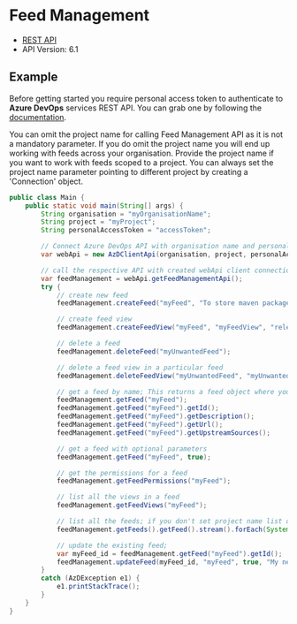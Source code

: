 # Feed Management

- [REST API](https://docs.microsoft.com/en-us/rest/api/azure/devops/artifacts/feed%20%20management?view=azure-devops-rest-6.1)
- API Version: 6.1

## Example

Before getting started you require personal access token to authenticate to **Azure DevOps** services REST API.
You can grab one by following the [documentation](https://docs.microsoft.com/en-us/azure/devops/organizations/accounts/use-personal-access-tokens-to-authenticate?WT.mc_id=docs-github-dbrown&view=azure-devops&tabs=preview-page).

You can omit the project name for calling Feed Management API as it is not a mandatory parameter.
If you do omit the project name you will end up working with feeds across your organisation.
Provide the project name if you want to work with feeds scoped to a project. You can always set the
project name parameter pointing to different project by creating a 'Connection' object.

```java
public class Main {
    public static void main(String[] args) {
        String organisation = "myOrganisationName";
        String project = "myProject";
        String personalAccessToken = "accessToken";

        // Connect Azure DevOps API with organisation name and personal access token.
        var webApi = new AzDClientApi(organisation, project, personalAccessToken);

        // call the respective API with created webApi client connection object;
        var feedManagement = webApi.getFeedManagementApi();
        try {
            // create new feed
            feedManagement.createFeed("myFeed", "To store maven packages", true, true);

            // create feed view
            feedManagement.createFeedView("myFeed", "myFeedView", "release", "private");

            // delete a feed
            feedManagement.deleteFeed("myUnwantedFeed");

            // delete a feed view in a particular feed
            feedManagement.deleteFeedView("myUnwantedFeed", "myUnwantedFeedView");

            // get a feed by name; This returns a feed object where you can get a particular value from it.
            feedManagement.getFeed("myFeed");
            feedManagement.getFeed("myFeed").getId();
            feedManagement.getFeed("myFeed").getDescription();
            feedManagement.getFeed("myFeed").getUrl();
            feedManagement.getFeed("myFeed").getUpstreamSources();

            // get a feed with optional parameters
            feedManagement.getFeed("myFeed", true);

            // get the permissions for a feed
            feedManagement.getFeedPermissions("myFeed");

            // list all the views in a feed
            feedManagement.getFeedViews("myFeed");

            // list all the feeds; if you don't set project name list of feeds will be retrieved which are scoped to organisation
            feedManagement.getFeeds().getFeed().stream().forEach(System.out::println);

            // update the existing feed;
            var myFeed_id = feedManagement.getFeed("myFeed").getId();
            feedManagement.updateFeed(myFeed_id, "myFeed", true, "My new feed", true, true);
        } 
        catch (AzDException e1) {
            e1.printStackTrace();
        }
    }
}

``` 
